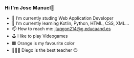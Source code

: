 ### Hi I'm Jose Manuel👋

- 📖 I’m currently studing Web Application Developer
- 🌱 I’m currently learning Kotlin, Python, HTML, CSS, XML...
- 📫 How to reach me: jluqgon214@g.educaand.es
- 🕹️ I like to play Videogames
- 🟧 Orange is my favourite color
- 👨🏻‍🏫 Diego is the best teacher 😉
